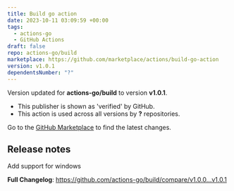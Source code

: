```yaml
---
title: Build go action
date: 2023-10-11 03:09:59 +00:00
tags:
  - actions-go
  - GitHub Actions
draft: false
repo: actions-go/build
marketplace: https://github.com/marketplace/actions/build-go-action
version: v1.0.1
dependentsNumber: "?"
---
```



Version updated for **actions-go/build** to version **v1.0.1**.
- This publisher is shown as 'verified' by GitHub.
- This action is used across all versions by **?** repositories.

Go to the [GitHub Marketplace](https://github.com/marketplace/actions/build-go-action) to find the latest changes.

## Release notes

Add support for windows

**Full Changelog**: https://github.com/actions-go/build/compare/v1.0.0...v1.0.1
